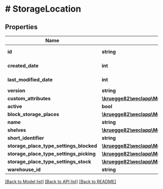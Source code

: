 # # StorageLocation

## Properties

Name | Type | Description | Notes
------------ | ------------- | ------------- | -------------
**id** | **string** |  | [optional] [readonly]
**created_date** | **int** |  | [optional] [readonly]
**last_modified_date** | **int** |  | [optional] [readonly]
**version** | **string** |  | [optional]
**custom_attributes** | [**\kruegge82\weclapp\Model\CustomAttribute[]**](CustomAttribute.md) |  | [optional]
**active** | **bool** |  | [optional]
**block_storage_places** | [**\kruegge82\weclapp\Model\NestedStoragePlace[]**](NestedStoragePlace.md) |  | [optional]
**name** | **string** |  | [optional]
**shelves** | [**\kruegge82\weclapp\Model\OnlyId[]**](OnlyId.md) |  | [optional]
**short_identifier** | **string** |  | [optional]
**storage_place_type_settings_blocked** | [**\kruegge82\weclapp\Model\StoragePlaceTypeSettings**](StoragePlaceTypeSettings.md) |  | [optional]
**storage_place_type_settings_picking** | [**\kruegge82\weclapp\Model\StoragePlaceTypeSettings**](StoragePlaceTypeSettings.md) |  | [optional]
**storage_place_type_settings_stock** | [**\kruegge82\weclapp\Model\StoragePlaceTypeSettings**](StoragePlaceTypeSettings.md) |  | [optional]
**warehouse_id** | **string** |  | [optional]

[[Back to Model list]](../../README.md#models) [[Back to API list]](../../README.md#endpoints) [[Back to README]](../../README.md)
